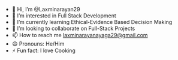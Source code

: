- 👋 Hi, I’m @Laxminarayan29
- 👀 I’m interested in Full Stack Development
- 🌱 I’m currently learning Ethical-Evidence Based Decision Making
- 💞️ I’m looking to collaborate on Full-Stack Projects
- 📫 How to reach me laxminarayanayaga29@gmail.com
- 😄 Pronouns: He/Him
- ⚡ Fun fact: I love Cooking

<!---
Laxminarayan29/Laxminarayan29 is a ✨ special ✨ repository because its `README.md` (this file) appears on your GitHub profile.
You can click the Preview link to take a look at your changes.
--->
